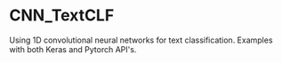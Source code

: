 # CNN_TextCLF

Using 1D convolutional neural networks for text classification. Examples with both Keras and Pytorch API's.
